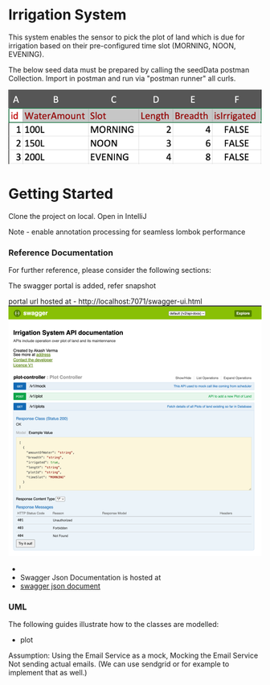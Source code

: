 # Irrigation System
This system enables the sensor to pick the plot of land which is due for irrigation based on their pre-configured time slot (MORNING, NOON, EVENING).

The below seed data must be prepared by calling the seedData postman Collection. 
Import in postman and run via "postman runner" all curls.

![seedData.png](seedData.png)

# Getting Started
Clone the project on local. 
Open in IntelliJ

Note - enable annotation processing for seamless lombok performance

### Reference Documentation
For further reference, please consider the following sections:

The swagger portal is added, refer snapshot

portal url hosted at - http://localhost:7071/swagger-ui.html
![img_1.png](swagger.png)



* 
* Swagger Json Documentation is hosted at 
* [swagger json document](http://localhost:7071/v2/api-docs)

### UML
The following guides illustrate how to the classes are modelled:

* plot

Assumption:
Using the Email Service as a mock, Mocking the Email Service Not sending actual emails.
(We can use sendgrid or for example to implement that as well.)

